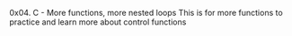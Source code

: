 0x04. C - More functions, more nested loops
This is for more functions to practice and learn more about control functions
